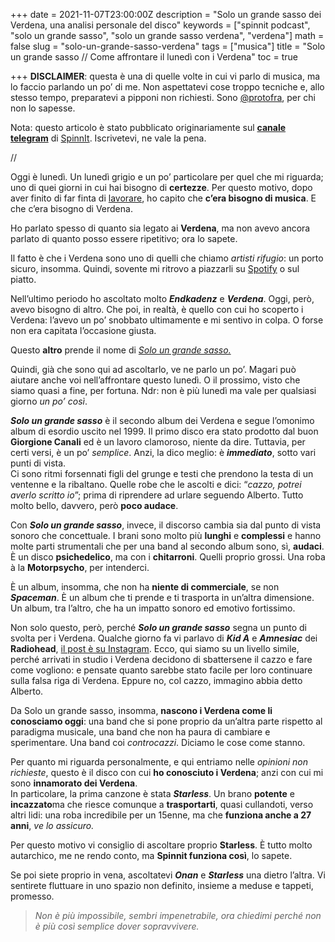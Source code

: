 +++
date = 2021-11-07T23:00:00Z
description = "Solo un grande sasso dei Verdena, una analisi personale del disco"
keywords = ["spinnit podcast", "solo un grande sasso", "solo un grande sasso verdena", "verdena"]
math = false
slug = "solo-un-grande-sasso-verdena"
tags = ["musica"]
title = "Solo un grande sasso // Come affrontare il lunedì con i Verdena"
toc = true

+++
**DISCLAIMER**: questa è una di quelle volte in cui vi parlo di musica, ma lo faccio parlando un po’ di me. Non aspettatevi cose troppo tecniche e, allo stesso tempo, preparatevi a pipponi non richiesti. Sono [@protofra](https://www.instagram.com/protofra/?hl=it), per chi non lo sapesse.

Nota: questo articolo è stato pubblicato originariamente sul [**canale telegram**](https://t.me/spinnitpodcast) di [SpinnIt](https://spinnit.it/about-podcast-musica-spinnit/). Iscrivetevi, ne vale la pena.

//

Oggi è lunedì. Un lunedì grigio e un po’ particolare per quel che mi riguarda; uno di quei giorni in cui hai bisogno di **certezze**. Per questo motivo, dopo aver finito di far finta di [lavorare](https://shed626.com/), ho capito che **c’era bisogno di musica**. E che c’era bisogno di Verdena.

Ho parlato spesso di quanto sia legato ai **Verdena**, ma non avevo ancora parlato di quanto posso essere ripetitivo; ora lo sapete.

Il fatto è che i Verdena sono uno di quelli che chiamo _artisti rifugio_: un porto sicuro, insomma. Quindi, sovente mi ritrovo a piazzarli su [Spotify](https://open.spotify.com/show/0gQCl58EojARqQR8i0U5LL?si=ef1c4444d2b54403) o sul piatto.

Nell’ultimo periodo ho ascoltato molto **_Endkadenz_** e **_Verdena_**. Oggi, però, avevo bisogno di altro. Che poi, in realtà, è quello con cui ho scoperto i Verdena: l’avevo un po’ snobbato ultimamente e mi sentivo in colpa. O forse non era capitata l’occasione giusta.

Questo **altro** prende il nome di [_Solo un grande sasso._](https://open.spotify.com/album/1zrYRLvWl1R4TRcqqsPp1i?si=OTTPbjwASHmx38iUrLs9fw)

Quindi, già che sono qui ad ascoltarlo, ve ne parlo un po’. Magari può aiutare anche voi nell’affrontare questo lunedì. O il prossimo, visto che siamo quasi a fine, per fortuna. Ndr: non è più lunedì ma vale per qualsiasi giorno _un po’ così_.

**_Solo un grande sasso_** è il secondo album dei Verdena e segue l’omonimo album di esordio uscito nel 1999. Il primo disco era stato prodotto dal buon **Giorgione Canali** ed è un lavoro clamoroso, niente da dire. Tuttavia, per certi versi, è un po’ _semplice_. Anzi, la dico meglio: è **_immediato_**, sotto vari punti di vista.  
Ci sono ritmi forsennati figli del grunge e testi che prendono la testa di un ventenne e la ribaltano. Quelle robe che le ascolti e dici: “_cazzo, potrei averlo scritto io_”; prima di riprendere ad urlare seguendo Alberto. Tutto molto bello, davvero, però **poco audace**.

Con **_Solo un grande sasso_**, invece, il discorso cambia sia dal punto di vista sonoro che concettuale. I brani sono molto più **lunghi** e **complessi** e hanno molte parti strumentali che per una band al secondo album sono, sì, **audaci**.  
È un disco **psichedelico**, ma con i **chitarroni**. Quelli proprio grossi. Una roba à la **Motorpsycho**, per intenderci.

È un album, insomma, che non ha **niente di commerciale**, se non **_Spaceman_**. È un album che ti prende e ti trasporta in un’altra dimensione. Un album, tra l’altro, che ha un impatto sonoro ed emotivo fortissimo.

Non solo questo, però, perché **_Solo un grande sasso_** segna un punto di svolta per i Verdena. Qualche giorno fa vi parlavo di **_Kid A_** e **_Amnesiac_** dei **Radiohead**, [il post è su Instagram](https://www.instagram.com/p/CV8FbRXsc2a/?utm_medium=copy_link). Ecco, qui siamo su un livello simile, perché arrivati in studio i Verdena decidono di sbattersene il cazzo e fare come vogliono: e pensate quanto sarebbe stato facile per loro continuare sulla falsa riga di Verdena. Eppure no, col cazzo, immagino abbia detto Alberto.

Da Solo un grande sasso, insomma, **nascono i Verdena come li conosciamo oggi**: una band che si pone proprio da un’altra parte rispetto al paradigma musicale, una band che non ha paura di cambiare e sperimentare. Una band coi _controcazzi_. Diciamo le cose come stanno.

Per quanto mi riguarda personalmente, e qui entriamo nelle _opinioni non richieste_, questo è il disco con cui **ho conosciuto i Verdena**; anzi con cui mi sono **innamorato dei Verdena**.  
In particolare, la prima canzone è stata **_Starless_**. Un brano **potente** e **incazzato**ma che riesce comunque a **trasportarti**, quasi cullandoti, verso altri lidi: una roba incredibile per un 15enne, ma che **funziona anche a 27 anni**, _ve lo assicuro._

Per questo motivo vi consiglio di ascoltare proprio **Starless**. È tutto molto autarchico, me ne rendo conto, ma **Spinnit funziona così**, lo sapete.

Se poi siete proprio in vena, ascoltatevi **_Onan_** e **_Starless_** una dietro l’altra. Vi sentirete fluttuare in uno spazio non definito, insieme a meduse e tappeti, promesso.

> _Non è più impossibile, sembri impenetrabile, ora chiedimi perché non è più così semplice dover sopravvivere._